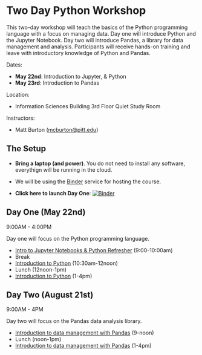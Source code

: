 # Two Day Python Workshop

This two-day workshop will teach the basics of the Python programming language with a focus on managing data. Day one will introduce Python and the Jupyter Notebook. Day two will introduce Pandas, a library for data management and analysis. Participants will receive hands-on training and leave with introductory knowledge of Python and Pandas.

Dates:
- **May 22nd**: Introduction to Jupyter, & Python
- **May 23rd**: Introduction to Pandas

Location:

* Information Sciences Building 3rd Floor Quiet Study Room 


Instructors:

- Matt Burton (mcburton@pitt.edu)


## The Setup

* **Bring a laptop (and power)**. You do not need to install any software, everythign will be running in the cloud.
* We will be using the [Binder](https://mybinder.org/) service for hosting the course.

* **Click here to launch Day One**: [![Binder](https://mybinder.org/badge.svg)](https://github.com/mcburton/lc-python-training)


## Day One (May 22nd)

9:00AM - 4:00PM

Day one will focus on the Python programming language.

* [Intro to Jupyter Notebooks & Python Refresher](jupyter-notebooks/) (9:00-10:00am)
*  Break
* [Introduction to Python](intro-to-python/) (10:30am-12noon)
* Lunch (12noon-1pm)
* [Introduction to Python](intro-to-python/) (1-4pm)



## Day Two (August 21st)

9:00AM - 4PM

Day two will focus on the Pandas data analysis library.

* [Introduction to data management with Pandas](intro-to-pandas/) (9-noon)
* Lunch (noon-1pm)
* [Introduction to data management with Pandas](intro-to-pandas/) (1-4pm)




